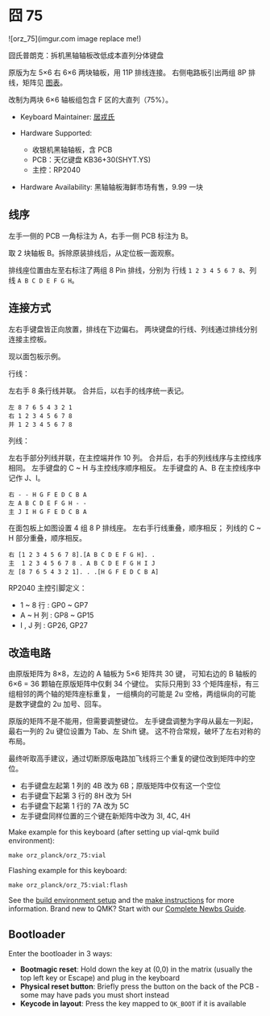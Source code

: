 # 囧 75

![orz_75](imgur.com image replace me!)

囧氏普朗克：拆机黑轴轴板改低成本直列分体键盘

原版为左 5×6 右 6×6 两块轴板，用 11P 排线连接。
右侧电路板引出两组 8P 排线，矩阵见 [图表](orz_planck_matrix.pdf)。

改制为两块 6×6 轴板组包含 F 区的大直列（75%）。

* Keyboard Maintainer: [居戎氏](https://github.com/lotem)
* Hardware Supported:
  - 收银机黑轴轴板，含 PCB
  - PCB：天亿键盘 KB36+30(SHYT.YS)
  - 主控：RP2040
  
* Hardware Availability: 黑轴轴板海鲜市场有售，9.99 一块

## 线序

左手一侧的 PCB 一角标注为 A，右手一侧 PCB 标注为 B。

取 2 块轴板 B。拆除原装排线后，从定位板一面观察。

排线座位置由左至右标注了两组 8 Pin 排线，分别为
行线 `1 2 3 4 5 6 7 8`、列线 `A B C D E F G H`。
 
## 连接方式

左右手键盘皆正向放置，排线在下边偏右。
两块键盘的行线、列线通过排线分别连接主控板。

现以面包板示例。

行线：

左右手 8 条行线并联。
合并后，以右手的线序统一表记。

    左 8 7 6 5 4 3 2 1
    右 1 2 3 4 5 6 7 8
    并 1 2 3 4 5 6 7 8

列线：

左右手部分列线并联，在主控端并作 10 列。
合并后，右手的列线线序与主控线序相同。
左手键盘的 C ~ H 与主控线序顺序相反。
左手键盘的 A、B 在主控线序中记作 J、I。

    右 - - H G F E D C B A
    左 A B C D E F G H - -
    主 J I H G F E D C B A

在面包板上如图设置 4 组 8 P 排线座。
左右手行线重叠，顺序相反；
列线的 C ~ H 部分重叠，顺序相反。

    右 [1 2 3 4 5 6 7 8].[A B C D E F G H]. .
    主  1 2 3 4 5 6 7 8 . A B C D E F G H I J
    左 [8 7 6 5 4 3 2 1]. . .[H G F E D C B A]

RP2040 主控引脚定义：

 - 1 ~ 8 行 : GP0 ~ GP7
 - A ~ H 列 : GP8 ~ GP15
 - I , J 列 : GP26, GP27
 
## 改造电路

由原版矩阵为 8×8，左边的 A 轴板为 5×6 矩阵共 30 键，
可知右边的 B 轴板的 6×6 = 36 颗轴在原版矩阵中仅剩 34 个键位。
实际只用到 33 个矩阵座标，有三组相邻的两个轴的矩阵座标重复，
一组横向的可能是 2u 空格，两组纵向的可能是数字键盘的 2u 加号、回车。

原版的矩阵不是不能用，但需要调整键位。
左手键盘调整为字母从最左一列起，最右一列的 2u 键位设置为 Tab、左 Shift 键。
这不符合常规，破坏了左右对称的布局。

最终听取高手建议，通过切断原版电路加飞线将三个重复的键位改到矩阵中的空位。

  - 右手键盘左起第 1 列的 4B 改为 6B；原版矩阵中仅有这一个空位
  - 右手键盘下起第 3 行的 8H 改为 5H
  - 右手键盘下起第 1 行的 7A 改为 5C
  - 左手键盘同样位置的三个键在新矩阵中改为 3I, 4C, 4H

Make example for this keyboard (after setting up vial-qmk build environment):

    make orz_planck/orz_75:vial

Flashing example for this keyboard:

    make orz_planck/orz_75:vial:flash

See the [build environment setup](https://docs.qmk.fm/#/getting_started_build_tools) and the [make instructions](https://docs.qmk.fm/#/getting_started_make_guide) for more information. Brand new to QMK? Start with our [Complete Newbs Guide](https://docs.qmk.fm/#/newbs).

## Bootloader

Enter the bootloader in 3 ways:

* **Bootmagic reset**: Hold down the key at (0,0) in the matrix (usually the top left key or Escape) and plug in the keyboard
* **Physical reset button**: Briefly press the button on the back of the PCB - some may have pads you must short instead
* **Keycode in layout**: Press the key mapped to `QK_BOOT` if it is available
